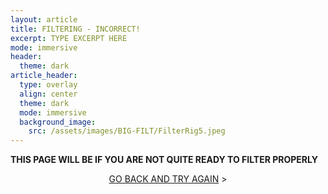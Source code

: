 ```yaml
---
layout: article
title: FILTERING - INCORRECT!
excerpt: TYPE EXCERPT HERE
mode: immersive
header:
  theme: dark
article_header:
  type: overlay
  align: center
  theme: dark
  mode: immersive
  background_image:
    src: /assets/images/BIG-FILT/FilterRig5.jpeg
---
```


**THIS PAGE WILL BE IF YOU ARE NOT QUITE READY TO FILTER PROPERLY**


<p align="center">
<a class="button button--outline-primary button--pill" href="HorizontalStoring1">GO BACK AND TRY AGAIN</a> ></p>